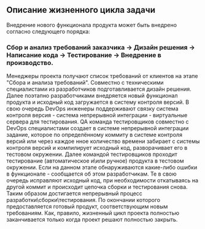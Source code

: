 
## Описание жизненного цикла задачи

Внедрение нового функционала продукта может быть внедрено согласно следующего порядка:

### Сбор и анализ требований заказчика -> Дизайн решения -> Написание кода -> Тестирование -> Внедрение в производство.

Менеджеры проекта получают список требований от клиентов на этапе "Сбора и анализа требований".
Совместно с техническими специалистами из разработчиков подготавливается дизайн решения.
Далее поэтапно разработчиками внедряется новый функционал продукта и исходный код загружается в систему контроля версий.
В свою очередь DevOps инженеры поддерживают связку система контроля версия - система непрерывной интеграции - виртуальные сервера для тестирования.
QA команда тестировщиков совместно с DevOps специалистами создает в системе непрерывной интеграции задание, которое по определённому коммиту
в системе контроля версий или через каждое нное количество времени забирает с системы контроля версий и компилирует исходный код,
разворачивает его в тестовом окружении. Далее командой тестировщиков проходит тестирование (автоматическое и\или ручное) продукта в тестовом окружении.
Если на данном этапе обнаруживаются какие-либо ошибки в функционале - сообщается об этом разработчикам.
Те в свою очередь исправляют исходный код, при необходимости откатываясь на другой коммит и происходит цепочка сборки и тестирования снова.
Таким образом достигается непрерывный процесс разработки\сборки\тестирования.
По окончании которого предоставляется готовый продукт, соответствующим новым требованиям.
Как, правило, жизненный цикл проекта полностью заканчивается только когда проект решают полностью закрыть. 
